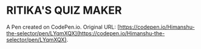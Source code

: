 # RITIKA'S QUIZ MAKER

A Pen created on CodePen.io. Original URL: [https://codepen.io/Himanshu-the-selector/pen/LYqmXQX](https://codepen.io/Himanshu-the-selector/pen/LYqmXQX).

